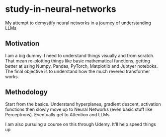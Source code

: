 # study-in-neural-networks
My attempt to demystify neural networks in a journey of understanding LLMs

## Motivation

I am a big dummy. I need to understand things visually and from scratch. That mean re-plotting things like basic mathematical functions, getting better at using Numpy, Pandas, PyTorch, Matplotlib and Juptyer noteboks. The final objective is to understand how the much revered transformer works. 


## Methodology

Start from the basics. Understand hyperplanes, gradient descent, activation functions then slowly move up to Neural Networks (even basic stuff like Perceptrons). Eventually get to Attention and LLMs. 

I am also pursuing a course on this through Udemy. It'll help speed things up
